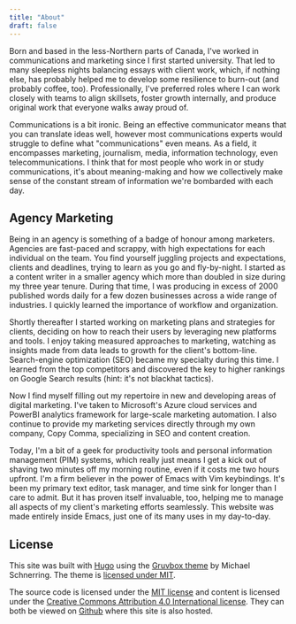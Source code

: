 ```yaml
---
title: "About"
draft: false
---
```


Born and based in the less-Northern parts of Canada, I've worked in communications and marketing since I first started university. That led to many sleepless nights balancing essays with client work, which, if nothing else, has probably helped me to develop some resilience to burn-out (and probably coffee, too). Professionally, I've preferred roles where I can work closely with teams to align skillsets, foster growth internally, and produce original work that everyone walks away proud of.

Communications is a bit ironic. Being an effective communicator means that you can translate ideas well, however most communications experts would struggle to define what "communications" even means. As a field, it encompasses marketing, journalism, media, information technology, even telecommunications. I think that for most people who work in or study communications, it's about meaning-making and how we collectively make sense of the constant stream of information we're bombarded with each day.

## Agency Marketing

Being in an agency is something of a badge of honour among marketers. Agencies are fast-paced and scrappy, with high expectations for each individual on the team. You find yourself juggling projects and expectations, clients and deadlines, trying to learn as you go and fly-by-night. I started as a content writer in a smaller agency which more than doubled in size during my three year tenure. During that time, I was producing in excess of 2000 published words daily for a few dozen businesses across a wide range of industries. I quickly learned the importance of workflow and organization.

Shortly thereafter I started working on marketing plans and strategies for clients, deciding on how to reach their users by leveraging new platforms and tools. I enjoy taking measured approaches to marketing, watching as insights made from data leads to growth for the client's bottom-line. Search-engine optimization (SEO) became my specialty during this time. I learned from the top competitors and discovered the key to higher rankings on Google Search results (hint: it's not blackhat tactics).

Now I find myself filling out my repertoire in new and developing areas of digital marketing. I've taken to Microsoft's Azure cloud services and PowerBI analytics framework for large-scale marketing automation. I also continue to provide my marketing services directly through my own company, Copy Comma, specializing in SEO and content creation.

Today, I'm a bit of a geek for productivity tools and personal information management (PIM) systems, which really just means I get a kick out of shaving two minutes off my morning routine, even if it costs me two hours upfront. I'm a firm believer in the power of Emacs with Vim keybindings. It's been my primary text editor, task manager, and time sink for longer than I care to admit. But it has proven itself invaluable, too, helping me to manage all aspects of my client's marketing efforts seamlessly. This website was made entirely inside Emacs, just one of its many uses in my day-to-day.

## License

This site was built with [Hugo](https://gohugo.io/) using the [Gruvbox theme](https://github.com/schnerring/hugo-theme-gruvbox/blob/main/LICENSE) by Michael Schnerring. The theme is [licensed under MIT](https://github.com/schnerring/hugo-theme-gruvbox/blob/main/LICENSE).

The source code is licensed under the [MIT license](https://github.com/schnerring/schnerring.github.io/blob/main/LICENSE) and content is licensed under the [Creative Commons Attribution 4.0 International license](https://github.com/copy-cooper/copy-cooper.github.io/blob/main/content/LICENSE). They can both be viewed on [Github](https://github.com/copy-cooper/copy-cooper.github.io/blob/main/content/LICENSE) where this site is also hosted.
